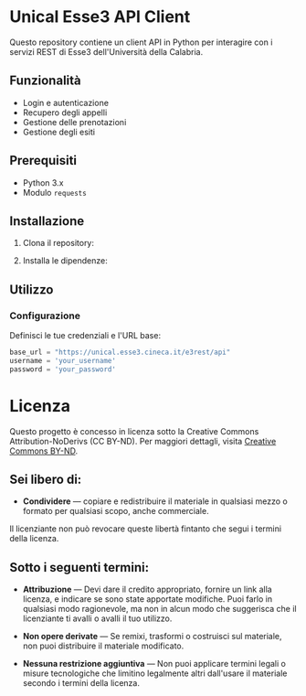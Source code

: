# Unical Esse3 API Client

Questo repository contiene un client API in Python per interagire con i servizi REST di Esse3 dell'Università della Calabria.

## Funzionalità

- Login e autenticazione
- Recupero degli appelli
- Gestione delle prenotazioni
- Gestione degli esiti

## Prerequisiti

- Python 3.x
- Modulo `requests`

## Installazione

1. Clona il repository:

2. Installa le dipendenze:

## Utilizzo

### Configurazione

Definisci le tue credenziali e l'URL base:
```python
base_url = "https://unical.esse3.cineca.it/e3rest/api"
username = 'your_username'
password = 'your_password'
```

# Licenza

Questo progetto è concesso in licenza sotto la Creative Commons Attribution-NoDerivs (CC BY-ND). Per maggiori dettagli, visita [Creative Commons BY-ND](https://creativecommons.org/licenses/by-nd/4.0/).

## Sei libero di:

- **Condividere** — copiare e redistribuire il materiale in qualsiasi mezzo o formato per qualsiasi scopo, anche commerciale.

Il licenziante non può revocare queste libertà fintanto che segui i termini della licenza.

## Sotto i seguenti termini:

- **Attribuzione** — Devi dare il credito appropriato, fornire un link alla licenza, e indicare se sono state apportate modifiche. Puoi farlo in qualsiasi modo ragionevole, ma non in alcun modo che suggerisca che il licenziante ti avalli o avalli il tuo utilizzo.

- **Non opere derivate** — Se remixi, trasformi o costruisci sul materiale, non puoi distribuire il materiale modificato.

- **Nessuna restrizione aggiuntiva** — Non puoi applicare termini legali o misure tecnologiche che limitino legalmente altri dall'usare il materiale secondo i termini della licenza.

